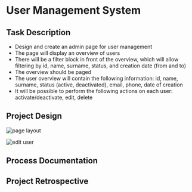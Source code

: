 # User Management System

## Task Description

* Design and create an admin page for user management
* The page will display an overview of users
* There will be a filter block in front of the overview, which will allow filtering by id, name, surname, status, and
  creation date (from and to)
* The overview should be paged
* The user overview will contain the following information: id, name, surname, status (active, deactivated), email,
  phone, date of creation
* It will be possible to perform the following actions on each user: activate/deactivate, edit, delete

## Project Design
![page layout](https://github.com/lucieyarish/user-management-sys/blob/main/assets/layout.png)

![edit user](https://github.com/lucieyarish/user-management-sys/blob/main/assets/edit-usr.png)

## Process Documentation

## Project Retrospective
